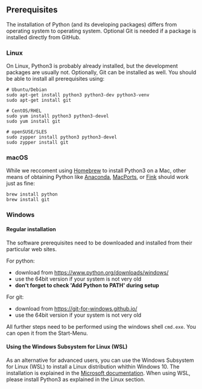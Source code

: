 Prerequisites
-------------

The installation of Python (and its developing packages) differs from operating system to operating system. Optional Git is needed if a package is installed directly from GitHub.

### Linux

On Linux, Python3 is probably already installed, but the development packages are usually not. Optionally, Git can be installed as well. You should be able to install all prerequisites using:

```
# Ubuntu/Debian
sudo apt-get install python3 python3-dev python3-venv
sudo apt-get install git

# CentOS/RHEL
sudo yum install python3 python3-devel
sudo yum install git

# openSUSE/SLES
sudo zypper install python3 python3-devel
sudo zypper install git
```

### macOS

While we reccoment using [Homebrew](https://brew.sh) to install Python3 on a Mac, other means of obtaining Python like [Anaconda](https://www.anaconda.com/products/individual), [MacPorts](https://www.macports.org/), or [Fink](https://www.finkproject.org/) should work just as fine:

```
brew install python
brew install git
```

### Windows

#### Regular installation

The software prerequisites need to be downloaded and installed from their particular web sites.

For python:
* download from <https://www.python.org/downloads/windows/>
* use the 64bit version if your system is not very old
* **don't forget to check 'Add Python to PATH' during setup**

For git:
* download from <https://git-for-windows.github.io/>
* use the 64bit version if your system is not very old

All further steps need to be performed using the windows shell `cmd.exe`. You can open it from the Start-Menu.

#### Using the Windows Subsystem for Linux (WSL)

As an alternative for advanced users, you can use the Windows Subsystem for Linux (WSL) to install a Linux distribution whithin Windows 10. The installation is explained in the [Microsoft documentation](https://docs.microsoft.com/en-us/windows/wsl/install-win10). When using WSL, please install Python3 as explained in the Linux section.
